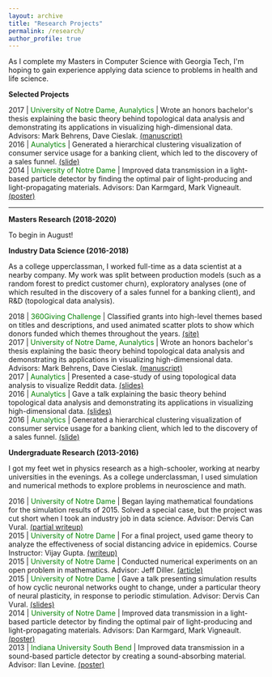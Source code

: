 ```yaml
---
layout: archive
title: "Research Projects"
permalink: /research/
author_profile: true
--- 
```


As I complete my Masters in Computer Science with Georgia Tech, I'm hoping to gain experience applying data science to problems in health and life science.

<b>Selected Projects</b>

2017 | <font color="green">University of Notre Dame, Aunalytics</font> | Wrote an honors bachelor's thesis explaining the basic theory behind topological data analysis and demonstrating its applications in visualizing high-dimensional data. Advisors: Mark Behrens, Dave Cieslak. <font color="blue"><a href="https://jpskycak.github.io/files/skycak-nd-tdathesis.pdf">(manuscript)</a></font>  
2016 | <font color="green">Aunalytics</font> | Generated a hierarchical clustering visualization of consumer service usage for a banking client, which led to the discovery of a sales funnel. <font color="blue"><a href="https://jpskycak.github.io/files/skycak-aunalytics-salesfunnel.pdf">(slide)</a></font>  
2014 | <font color="green">University of Notre Dame</font> | Improved data transmission in a light-based particle detector by finding the optimal pair of light-producing and light-propagating materials. Advisors: Dan Karmgard, Mark Vigneault. <font color="blue"><a href="https://jpskycak.github.io/files/skycak-nd-particledetector.pdf">(poster)</a></font>  

---

<b>Masters Research (2018-2020)</b>

To begin in August!

<b>Industry Data Science (2016-2018)</b>

As a college upperclassman, I worked full-time as a data scientist at a nearby company. My work was split between production models (such as a random forest to predict customer churn), exploratory analyses (one of which resulted in the discovery of a sales funnel for a banking client), and R&D (topological data analysis).  

2018 | <font color="green">360Giving Challenge</font> | Classified grants into high-level themes based on titles and descriptions, and used animated scatter plots to show which donors funded which themes throughout the years. <font color="blue"><a href="https://jpskycak.github.io/360Giving-Challenge">(site)</a></font>  
2017 | <font color="green">University of Notre Dame, Aunalytics</font> | Wrote an honors bachelor's thesis explaining the basic theory behind topological data analysis and demonstrating its applications in visualizing high-dimensional data. Advisors: Mark Behrens, Dave Cieslak. <font color="blue"><a href="https://jpskycak.github.io/files/skycak-nd-tdathesis.pdf">(manuscript)</a></font>  
2017 | <font color="green">Aunalytics</font> | Presented a case-study of using topological data analysis to visualize Reddit data. <font color="blue"><a href="https://jpskycak.github.io/files/skycak-aunalytics-reddit.pdf">(slides)</a></font>  
2016 | <font color="green">Aunalytics</font> | Gave a talk explaining the basic theory behind topological data analysis and demonstrating its applications in visualizing high-dimensional data. <font color="blue"><a href="https://jpskycak.github.io/files/skycak-aunalytics-tda.pdf">(slides)</a></font>  
2016 | <font color="green">Aunalytics</font> | Generated a hierarchical clustering visualization of consumer service usage for a banking client, which led to the discovery of a sales funnel. <font color="blue"><a href="https://jpskycak.github.io/files/skycak-aunalytics-salesfunnel.pdf">(slide)</a></font>  

<b>Undergraduate Research (2013-2016)</b>

I got my feet wet in physics research as a high-schooler, working at nearby universities in the evenings. As a college underclassman, I used simulation and numerical methods to explore problems in neuroscience and math.  

2016 | <font color="green">University of Notre Dame</font> | Began laying mathematical foundations for the simulation results of 2015. Solved a special case, but the project was cut short when I took an industry job in data science. Advisor: Dervis Can Vural. <font color="blue"><a href="https://jpskycak.github.io/files/skycak-nd-stdp2.pdf">(partial writeup)</a></font>  
2015 | <font color="green">University of Notre Dame</font> | For a final project, used game theory to analyze the effectiveness of social distancing advice in epidemics. Course Instructor: Vijay Gupta. <font color="blue"><a href="https://jpskycak.github.io/files/skycak-nd-gametheory.pdf">(writeup)</a></font>  
2015 | <font color="green">University of Notre Dame</font> | Conducted numerical experiments on an open problem in mathematics. Advisor: Jeff Diller. <font color="blue"><a href="https://jpskycak.github.io/files/skycak-nd-scientia.pdf">(article)</a></font>  
2015 | <font color="green">University of Notre Dame</font> | Gave a talk presenting simulation results of how cyclic neuronal networks ought to change, under a particular theory of neural plasticity, in response to periodic stimulation. Advisor: Dervis Can Vural. <font color="blue"><a href="https://jpskycak.github.io/files/skycak-nd-stdp.pdf">(slides)</a></font>  
2014 | <font color="green">University of Notre Dame</font> | Improved data transmission in a light-based particle detector by finding the optimal pair of light-producing and light-propagating materials. Advisors: Dan Karmgard, Mark Vigneault. <font color="blue"><a href="https://jpskycak.github.io/files/skycak-nd-particledetector.pdf">(poster)</a></font>  
2013 | <font color="green">Indiana University South Bend</font> | Improved data transmission in a sound-based particle detector by creating a sound-absorbing material. Advisor: Ilan Levine. <font color="blue"><a href="https://jpskycak.github.io/files/skycak-iusb-particledetector.pdf">(poster)</a></font>  
